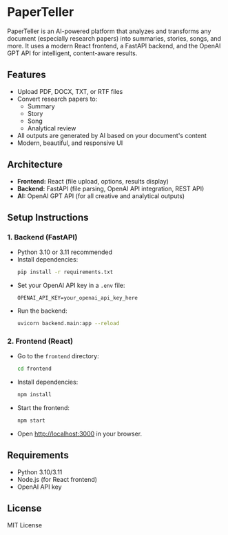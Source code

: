 # PaperTeller

PaperTeller is an AI-powered platform that analyzes and transforms any document (especially research papers) into summaries, stories, songs, and more. It uses a modern React frontend, a FastAPI backend, and the OpenAI GPT API for intelligent, content-aware results.

## Features
- Upload PDF, DOCX, TXT, or RTF files
- Convert research papers to:
  - Summary
  - Story
  - Song
  - Analytical review
- All outputs are generated by AI based on your document's content
- Modern, beautiful, and responsive UI

## Architecture
- **Frontend:** React (file upload, options, results display)
- **Backend:** FastAPI (file parsing, OpenAI API integration, REST API)
- **AI:** OpenAI GPT API (for all creative and analytical outputs)

## Setup Instructions

### 1. Backend (FastAPI)
- Python 3.10 or 3.11 recommended
- Install dependencies:
  ```bash
  pip install -r requirements.txt
  ```
- Set your OpenAI API key in a `.env` file:
  ```env
  OPENAI_API_KEY=your_openai_api_key_here
  ```
- Run the backend:
  ```bash
  uvicorn backend.main:app --reload
  ```

### 2. Frontend (React)
- Go to the `frontend` directory:
  ```bash
  cd frontend
  ```
- Install dependencies:
  ```bash
  npm install
  ```
- Start the frontend:
  ```bash
  npm start
  ```
- Open [http://localhost:3000](http://localhost:3000) in your browser.

## Requirements
- Python 3.10/3.11
- Node.js (for React frontend)
- OpenAI API key

## License
MIT License 